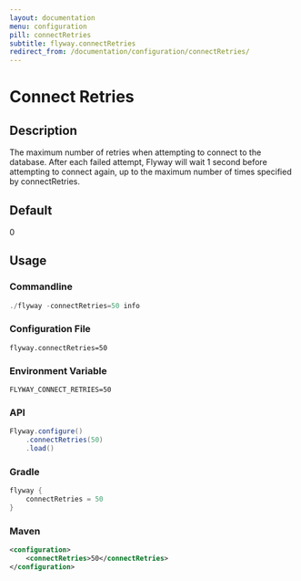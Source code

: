```yaml
---
layout: documentation
menu: configuration
pill: connectRetries
subtitle: flyway.connectRetries
redirect_from: /documentation/configuration/connectRetries/
---
```


# Connect Retries

## Description
The maximum number of retries when attempting to connect to the database. After each failed attempt, Flyway will wait 1 second before attempting to connect again, up to the maximum number of times specified by connectRetries.

## Default
0

## Usage

### Commandline
```powershell
./flyway -connectRetries=50 info
```

### Configuration File
```properties
flyway.connectRetries=50
```

### Environment Variable
```properties
FLYWAY_CONNECT_RETRIES=50
```

### API
```java
Flyway.configure()
    .connectRetries(50)
    .load()
```

### Gradle
```groovy
flyway {
    connectRetries = 50
}
```

### Maven
```xml
<configuration>
    <connectRetries>50</connectRetries>
</configuration>
```